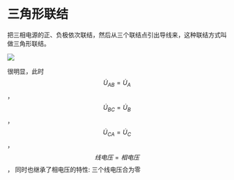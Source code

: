 # 三角形联结

把三相电源的正、负极依次联结，然后从三个联结点引出导线来，这种联结方式叫做三角形联结。

![](https://github.com/yingshaoxo/university-notes/tree/cc7cb1e4698c6d680876321163907ff1e1b4ac91/electrical-engineering/ac/assets/SanXiangDianSanJiaoXingLianJie.png)

很明显，此时 $$\dot U_{AB} = \dot U_{A}$$，$$\dot U_{BC} = \dot U_{B}$$，$$\dot U_{CA} = \dot U_{C}$$，$$线电压 = 相电压$$， 同时也继承了相电压的特性: 三个线电压合为零

